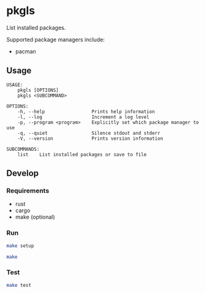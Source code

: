 # pkgls

List installed packages.

Supported package managers include:

- pacman

## Usage

```
USAGE:
    pkgls [OPTIONS]
    pkgls <SUBCOMMAND>

OPTIONS:
    -h, --help                 Prints help information
    -l, --log                  Increment a log level
    -p, --program <program>    Explicitly set which package manager to use
    -q, --quiet                Silence stdout and stderr
    -V, --version              Prints version information

SUBCOMMANDS:
    list    List installed packages or save to file
```

## Develop

### Requirements

- rust
- cargo
- make (optional)

### Run

```sh
make setup
```

```sh
make
```

### Test

```sh
make test
```
